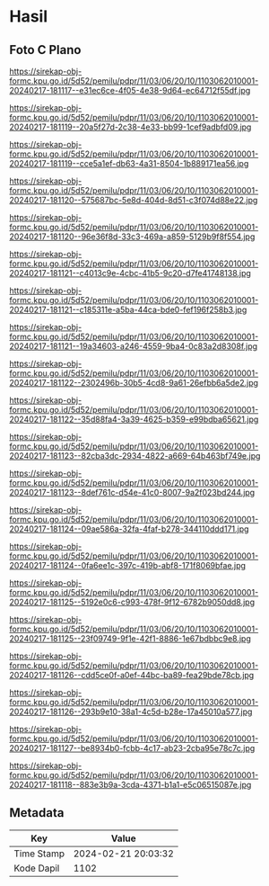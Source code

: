 # Hasil

## Foto C Plano

https://sirekap-obj-formc.kpu.go.id/5d52/pemilu/pdpr/11/03/06/20/10/1103062010001-20240217-181117--e31ec6ce-4f05-4e38-9d64-ec64712f55df.jpg

https://sirekap-obj-formc.kpu.go.id/5d52/pemilu/pdpr/11/03/06/20/10/1103062010001-20240217-181119--20a5f27d-2c38-4e33-bb99-1cef9adbfd09.jpg

https://sirekap-obj-formc.kpu.go.id/5d52/pemilu/pdpr/11/03/06/20/10/1103062010001-20240217-181119--cce5a1ef-db63-4a31-8504-1b889171ea56.jpg

https://sirekap-obj-formc.kpu.go.id/5d52/pemilu/pdpr/11/03/06/20/10/1103062010001-20240217-181120--575687bc-5e8d-404d-8d51-c3f074d88e22.jpg

https://sirekap-obj-formc.kpu.go.id/5d52/pemilu/pdpr/11/03/06/20/10/1103062010001-20240217-181120--96e36f8d-33c3-469a-a859-5129b9f8f554.jpg

https://sirekap-obj-formc.kpu.go.id/5d52/pemilu/pdpr/11/03/06/20/10/1103062010001-20240217-181121--c4013c9e-4cbc-41b5-9c20-d7fe41748138.jpg

https://sirekap-obj-formc.kpu.go.id/5d52/pemilu/pdpr/11/03/06/20/10/1103062010001-20240217-181121--c185311e-a5ba-44ca-bde0-fef196f258b3.jpg

https://sirekap-obj-formc.kpu.go.id/5d52/pemilu/pdpr/11/03/06/20/10/1103062010001-20240217-181121--19a34603-a246-4559-9ba4-0c83a2d8308f.jpg

https://sirekap-obj-formc.kpu.go.id/5d52/pemilu/pdpr/11/03/06/20/10/1103062010001-20240217-181122--2302496b-30b5-4cd8-9a61-26efbb6a5de2.jpg

https://sirekap-obj-formc.kpu.go.id/5d52/pemilu/pdpr/11/03/06/20/10/1103062010001-20240217-181122--35d88fa4-3a39-4625-b359-e99bdba65621.jpg

https://sirekap-obj-formc.kpu.go.id/5d52/pemilu/pdpr/11/03/06/20/10/1103062010001-20240217-181123--82cba3dc-2934-4822-a669-64b463bf749e.jpg

https://sirekap-obj-formc.kpu.go.id/5d52/pemilu/pdpr/11/03/06/20/10/1103062010001-20240217-181123--8def761c-d54e-41c0-8007-9a2f023bd244.jpg

https://sirekap-obj-formc.kpu.go.id/5d52/pemilu/pdpr/11/03/06/20/10/1103062010001-20240217-181124--09ae586a-32fa-4faf-b278-344110ddd171.jpg

https://sirekap-obj-formc.kpu.go.id/5d52/pemilu/pdpr/11/03/06/20/10/1103062010001-20240217-181124--0fa6ee1c-397c-419b-abf8-171f8069bfae.jpg

https://sirekap-obj-formc.kpu.go.id/5d52/pemilu/pdpr/11/03/06/20/10/1103062010001-20240217-181125--5192e0c6-c993-478f-9f12-6782b9050dd8.jpg

https://sirekap-obj-formc.kpu.go.id/5d52/pemilu/pdpr/11/03/06/20/10/1103062010001-20240217-181125--23f09749-9f1e-42f1-8886-1e67bdbbc9e8.jpg

https://sirekap-obj-formc.kpu.go.id/5d52/pemilu/pdpr/11/03/06/20/10/1103062010001-20240217-181126--cdd5ce0f-a0ef-44bc-ba89-fea29bde78cb.jpg

https://sirekap-obj-formc.kpu.go.id/5d52/pemilu/pdpr/11/03/06/20/10/1103062010001-20240217-181126--293b9e10-38a1-4c5d-b28e-17a45010a577.jpg

https://sirekap-obj-formc.kpu.go.id/5d52/pemilu/pdpr/11/03/06/20/10/1103062010001-20240217-181127--be8934b0-fcbb-4c17-ab23-2cba95e78c7c.jpg

https://sirekap-obj-formc.kpu.go.id/5d52/pemilu/pdpr/11/03/06/20/10/1103062010001-20240217-181118--883e3b9a-3cda-4371-b1a1-e5c06515087e.jpg


## Metadata

| Key        | Value               |
| ---------- | ------------------- |
| Time Stamp | 2024-02-21 20:03:32 |
| Kode Dapil | 1102                |



